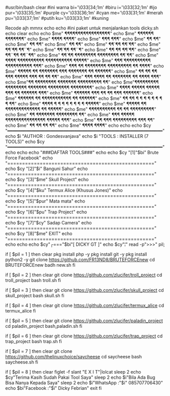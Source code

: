 #usr/bin/bash clear #ini warna bi='\033[34;1m' #biru i='\033[32;1m' #ijo pur='\033[35;1m' #purple cy='\033[36;1m' #cyan me='\033[31;1m' #merah pu='\033[37;1m' #putih ku='\033[33;1m' #kuning

Recode ajh mmnx
echo echo #ini paket untuk menjalankan tools dicky.sh echo clear echo echo $me" ¶¶¶¶¶¶¶¶¶¶¶¶¶¶¶¶¶" echo $me" ¶¶¶¶¶¶ ¶¶¶¶¶¶¶" echo $me" ¶¶¶¶ ¶¶¶¶" echo $me" ¶¶¶ ¶¶¶" echo $me" ¶¶ ¶¶" echo $me" ¶¶ ¶¶" echo $me" ¶¶ ¶¶" echo $me" ¶¶´¶¶ ¶¶´¶¶" echo $me" ¶¶´¶¶ ¶¶´´¶" echo $me" ¶¶´¶¶ ¶¶´´¶" echo $me" ¶¶ ¶¶ ¶¶´¶¶" echo $me" ¶¶´´¶¶ ¶¶´´¶¶" echo $me" ¶¶´¶¶ ¶¶¶¶¶¶¶¶ ¶¶¶¶¶¶¶¶ ¶¶´¶¶" echo $me" ¶¶¶¶´¶¶¶¶¶¶¶¶¶¶ ¶¶¶¶¶¶¶¶¶¶ ¶¶¶¶¶" echo $me" ¶¶¶´¶¶¶¶¶¶¶¶¶¶ ¶¶¶¶¶¶¶¶¶¶ ¶¶¶" echo $me" ¶¶¶ ¶¶ ¶¶¶¶¶¶¶¶ ¶¶¶¶¶¶¶¶¶ ¶¶ ¶¶¶¶" echo $me" ¶¶¶¶¶ ¶¶ ¶¶¶¶¶¶¶ ¶¶¶ ¶¶¶¶¶¶¶ ¶¶ ¶¶¶¶¶¶" echo $me" ¶¶ ¶¶ ¶¶ ¶¶¶ ¶¶¶¶¶ ¶¶¶ ¶¶ ¶¶ ¶¶" echo $me" ¶¶¶ ¶¶¶¶ ¶¶ ¶¶¶¶¶¶¶ ¶¶ ¶¶¶¶ ¶¶¶" echo $me"¶¶ ¶¶¶¶¶¶¶¶ ¶¶¶¶¶¶¶ ¶¶¶¶¶¶¶¶¶ ¶¶" echo $me"¶¶¶¶¶¶¶¶¶ ¶¶¶¶¶¶¶¶ ¶¶¶¶¶¶¶ ¶¶¶¶¶¶¶¶ ¶¶¶¶¶¶¶¶" echo $me" ¶¶¶¶ ¶¶¶¶¶ ¶¶¶¶¶ ¶¶¶ ¶¶ ¶¶¶¶¶¶ ¶¶¶" echo $me" ¶¶¶¶¶¶ ¶¶¶ ¶¶ ¶¶ ¶¶¶ ¶¶¶¶¶¶"
echo $me" ¶¶¶¶¶¶ ¶¶ ¶¶¶¶¶¶¶¶¶¶¶ ¶¶ ¶¶¶¶¶¶" echo $me" ¶¶ ¶¶ ¶ ¶ ¶ ¶ ¶ ¶ ¶ ¶ ¶¶" echo $me" ¶¶¶¶ ¶ ¶ ¶ ¶ ¶ ¶ ¶ ¶ ¶¶¶¶¶" echo $me" ¶¶¶¶¶ ¶¶ ¶¶¶¶¶¶¶¶¶¶¶¶¶ ¶¶ ¶¶¶¶¶" echo $me" ¶¶¶¶¶¶¶¶¶¶ ¶¶ ¶¶ ¶¶¶¶¶¶¶¶¶" echo $me" ¶¶ ¶¶¶¶¶¶¶ ¶¶¶¶¶¶¶¶ ¶¶" echo $me" ¶¶¶ ¶¶¶¶¶ ¶¶¶¶¶¶¶¶¶¶¶¶¶¶¶ ¶¶¶¶¶ ¶¶¶" echo $me" ¶¶ ¶¶¶ ¶¶¶¶¶¶¶¶¶ ¶¶¶ ¶¶" echo $me" ¶¶ ¶¶ ¶¶ ¶¶" echo $me" ¶¶¶¶ ¶¶¶¶" echo echo echo $cy "━━━━━━━━━━━━━━━━━━━━━━━━━━━━━━━━━━━━━━━━━━━━━━━━━━━━━━━━━━" echo $i "AUTHOR : Gondesvanjava" echo $i "TOOLS : INSTALLER (7 TOOLS)" echo $cy "━━━━━━━━━━━━━━━━━━━━━━━━━━━━━━━━━━━━━━━━━━━━━━━━━━━━━━━━━━" echo echo echo "###DAFTAR TOOLS###" echo echo $cy "[1]"$bi" Brute Force Facebook" echo "==================================================" echo $cy "[2]"$i" Banguni Sahur" echo "==================================================" echo $cy "[3]"$me" Skull Project" echo "==================================================" echo $cy "[4]"$ku" Termux Alice (Khusus Jones)" echo "==================================================" echo $cy "[5]"$pur" Mata mata" echo "==================================================" echo $cy "[6]"$pu" Trap Project" echo "==================================================" echo $cy "[7]"$cy" Sadap Camera" echo "==================================================" echo $cy "[8]"$me" EXIT" echo "==================================================" echo echo echo $cy"┌==="$bi"[ DICKY GT ]" echo $cy"¦" read -p">>>" pil;

if [ $pil = 1 ] then clear pkg install php -y pkg install git -y pkg install python2 -y git clone https://github.com/FR13ND8/BRUTEFORCEnew cd BRUTEFORCEnew badh new.sh fi

if [ $pil = 2 ] then clear git clone https://github.com/zlucifer/troll_project cd troll_project bash troll.sh fi

if [ $pil = 3 ] then clear git clone https://github.com/zlucifer/skull_project cd skull_project bash skull.sh fi

if [ $pil = 4 ] then clear git clone https://github.com/zlucifer/termux_alice cd termux_alice fi

if [ $pil = 5 ] then clear git clone https://github.com/zlucifer/paladin_project cd paladin_project bash,paladin.sh fi

if [ $pil = 6 ] then clear git clone https://github.com/zlucifer/trap_project cd trap_project bash trap.sh fi

if [ $pil = 7 ] then clear git clone https://github.com/thelinuxchoice/saycheese cd saycheese bash saycheese.sh fi

if [ $pil = 8 ] then clear figlet -f slant "E X I T"|lolcat sleep 2 echo $cy"Terima Kasih Sudah Pakai Tool Saya" sleep 2 echo $i"Bila Ada Bug Bisa Nanya Kepada Saya" sleep 2 echo $i"WhatsApp :"$i" 085707706430" echo $bi"Facebook :"$i" Dicky Febrian" exit fi
